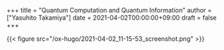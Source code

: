 +++
title = "Quantum Computation and Quantum Information"
author = ["Yasuhito Takamiya"]
date = 2021-04-02T00:00:00+09:00
draft = false
+++

{{< figure src="/ox-hugo/2021-04-02_11-15-53_screenshot.png" >}}
